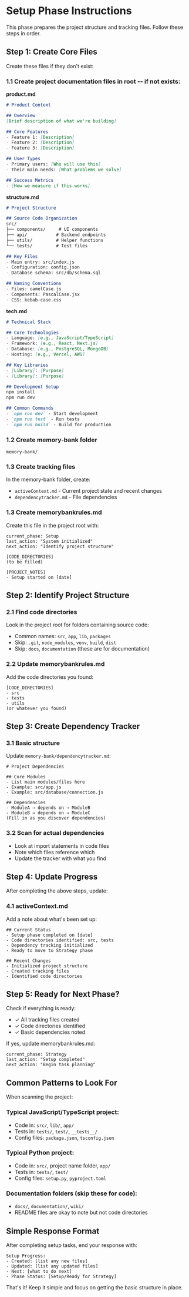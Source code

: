 # Setup Phase Instructions

This phase prepares the project structure and tracking files. Follow these steps in order.

## Step 1: Create Core Files

Create these files if they don't exist:

### 1.1 Create project documentation files in root -- if not exists:

**product.md**
```markdown
# Product Context

## Overview
[Brief description of what we're building]

## Core Features
- Feature 1: [Description]
- Feature 2: [Description]
- Feature 3: [Description]

## User Types
- Primary users: [Who will use this]
- Their main needs: [What problems we solve]

## Success Metrics
- [How we measure if this works]
```

**structure.md**
```markdown
# Project Structure

## Source Code Organization
src/
├── components/     # UI components
├── api/           # Backend endpoints
├── utils/         # Helper functions
└── tests/         # Test files

## Key Files
- Main entry: src/index.js
- Configuration: config.json
- Database schema: src/db/schema.sql

## Naming Conventions
- Files: camelCase.js
- Components: PascalCase.jsx
- CSS: kebab-case.css
```

**tech.md**
```markdown
# Technical Stack

## Core Technologies
- Language: [e.g., JavaScript/TypeScript]
- Framework: [e.g., React, Next.js]
- Database: [e.g., PostgreSQL, MongoDB]
- Hosting: [e.g., Vercel, AWS]

## Key Libraries
- [Library]: [Purpose]
- [Library]: [Purpose]

## Development Setup
npm install
npm run dev

## Common Commands
- `npm run dev` - Start development
- `npm run test` - Run tests
- `npm run build` - Build for production
```

### 1.2 Create memory-bank folder
```
memory-bank/
```

### 1.3 Create tracking files
In the memory-bank folder, create:
- `activeContext.md` - Current project state and recent changes
- `dependencytracker.md` - File dependencies

### 1.3 Create memorybankrules.md
Create this file in the project root with:
```
current_phase: Setup
last_action: "System initialized"
next_action: "Identify project structure"

[CODE_DIRECTORIES]
(to be filled)

[PROJECT_NOTES]
- Setup started on [date]
```

## Step 2: Identify Project Structure

### 2.1 Find code directories
Look in the project root for folders containing source code:
- Common names: `src`, `app`, `lib`, `packages`
- Skip: `.git`, `node_modules`, `venv`, `build`, `dist`
- Skip: `docs`, `documentation` (these are for documentation)

### 2.2 Update memorybankrules.md
Add the code directories you found:
```
[CODE_DIRECTORIES]
- src
- tests
- utils
(or whatever you found)
```

## Step 3: Create Dependency Tracker

### 3.1 Basic structure
Update `memory-bank/dependencytracker.md`:
```
# Project Dependencies

## Core Modules
- List main modules/files here
- Example: src/app.js
- Example: src/database/connection.js

## Dependencies
- ModuleA → depends on → ModuleB
- ModuleB → depends on → ModuleC
(Fill in as you discover dependencies)
```

### 3.2 Scan for actual dependencies
- Look at import statements in code files
- Note which files reference which
- Update the tracker with what you find

## Step 4: Update Progress

After completing the above steps, update:

### 4.1 activeContext.md
Add a note about what's been set up:
```
## Current Status
- Setup phase completed on [date]
- Code directories identified: src, tests
- Dependency tracking initialized
- Ready to move to Strategy phase

## Recent Changes
- Initialized project structure
- Created tracking files
- Identified code directories
```

## Step 5: Ready for Next Phase?

Check if everything is ready:
- ✓ All tracking files created
- ✓ Code directories identified
- ✓ Basic dependencies noted

If yes, update memorybankrules.md:
```
current_phase: Strategy
last_action: "Setup completed"
next_action: "Begin task planning"
```

## Common Patterns to Look For

When scanning the project:

### Typical JavaScript/TypeScript project:
- Code in: `src/`, `lib/`, `app/`
- Tests in: `tests/`, `test/`, `__tests__/`
- Config files: `package.json`, `tsconfig.json`

### Typical Python project:
- Code in: `src/`, project name folder, `app/`
- Tests in: `tests/`, `test/`
- Config files: `setup.py`, `pyproject.toml`

### Documentation folders (skip these for code):
- `docs/`, `documentation/`, `wiki/`
- README files are okay to note but not code directories

## Simple Response Format

After completing setup tasks, end your response with:

```
Setup Progress:
- Created: [list any new files]
- Updated: [list any updated files]  
- Next: [what to do next]
- Phase Status: [Setup/Ready for Strategy]
```

That's it! Keep it simple and focus on getting the basic structure in place.